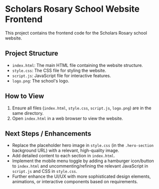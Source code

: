 # Scholars Rosary School Website Frontend

This project contains the frontend code for the Scholars Rosary school website.

## Project Structure

- `index.html`: The main HTML file containing the website structure.
- `style.css`: The CSS file for styling the website.
- `script.js`: JavaScript file for interactive features.
- `logo.png`: The school's logo.

## How to View

1.  Ensure all files (`index.html`, `style.css`, `script.js`, `logo.png`) are in the same directory.
2.  Open `index.html` in a web browser to view the website.

## Next Steps / Enhancements

-   Replace the placeholder hero image in `style.css` (in the `.hero-section` background URL) with a relevant, high-quality image.
-   Add detailed content to each section in `index.html`.
-   Implement the mobile menu toggle by adding a hamburger icon/button to `index.html` and uncommenting/refining the relevant JavaScript in `script.js` and CSS in `style.css`.
-   Further enhance the UI/UX with more sophisticated design elements, animations, or interactive components based on requirements.
